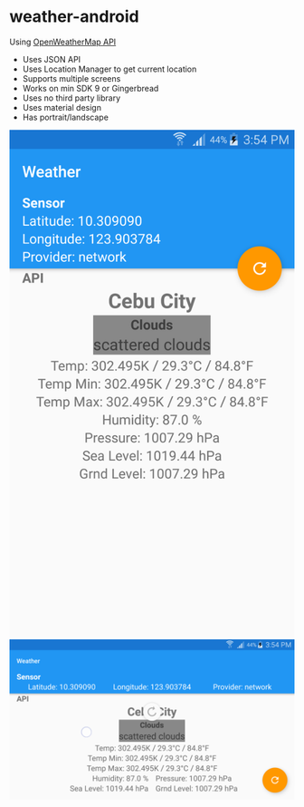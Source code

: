 # weather-android

Using [OpenWeatherMap API](http://openweathermap.org/api)

- Uses JSON API
- Uses Location Manager to get current location
- Supports multiple screens
- Works on min SDK 9 or Gingerbread
- Uses no third party library
- Uses material design
- Has portrait/landscape


![Portrait](/screenshot/weather-portrait.png)
![Landscape](/screenshot/weather-landscape.png)